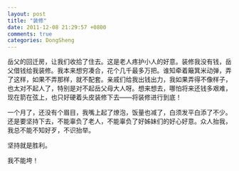 ```yaml
---
layout: post
title: "装修"
date: 2011-12-08 21:29:57 +0800
comments: true
categories: DongSheng
---
```


岳父的回迁房，让我们收拾了住去。这是老人疼护小人的好意。装修我没有钱，岳父借钱给我装修。我本来想穷凑合，花个几千最多万把。谁知牵着簸箕米动弹，弄了这样，如果不弄那样，就不配套。亲戚们给我出钱出力，我如果弄得不像样子，也太对不起人了，特别是对不起岳父母大人呀。想来想去，哪怕将来还钱多艰难，现在箭在弦上，也只好硬着头皮装修下去——将装修进行到底！

一个月了，还没有个眉目，我嘴上起了燎泡，饭量也减了，白须发平白添了不少。还是要坚持下去，不能辜负了老人，不能辜负了好姊妹们的好心好意。众人抬我，我总不能不知好歹，不识抬举。

坚持就是胜利。

我不能垮！
 